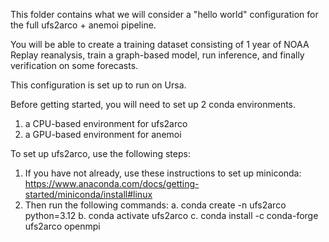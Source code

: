 This folder contains what we will consider a "hello world" configuration for the full ufs2arco + anemoi pipeline.

You will be able to create a training dataset consisting of 1 year of NOAA Replay reanalysis, train a graph-based model, run inference, and finally verification on some forecasts.

This configuration is set up to run on Ursa.

Before getting started, you will need to set up 2 conda environments.
1) a CPU-based environment for ufs2arco
2) a GPU-based environment for anemoi

To set up ufs2arco, use the following steps:
1) If you have not already, use these instructions to set up miniconda: https://www.anaconda.com/docs/getting-started/miniconda/install#linux
2) Then run the following commands:
    a. conda create -n ufs2arco python=3.12
    b. conda activate ufs2arco
    c. conda install -c conda-forge ufs2arco openmpi
